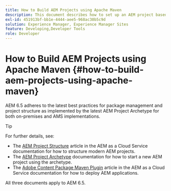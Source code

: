 ```yaml
---
title: How to Build AEM Projects using Apache Maven
description: This document describes how to set up an AEM project based on Apache Maven
exl-id: 451913bf-bb1e-4444-aee5-968ac30b5c9d
solution: Experience Manager, Experience Manager Sites
feature: Developing,Developer Tools
role: Developer
---
```

# How to Build AEM Projects using Apache Maven {#how-to-build-aem-projects-using-apache-maven}

AEM 6.5 adheres to the latest best practices for package management and project structure as implemented by the latest AEM Project Archetype for both on-premises and AMS implementations.

>[!TIP]
>
>For further details, see:
>
>* The [AEM Project Structure](https://experienceleague.adobe.com/docs/experience-manager-cloud-service/implementing/developing/aem-project-content-package-structure.html) article in the AEM as a Cloud Service documentation for how to structure modern AEM projects.
>* The [AEM Project Archetype](https://experienceleague.adobe.com/docs/experience-manager-core-components/using/developing/archetype/overview.html) documentation for how to start a new AEM project using the archetype.
>* The [Adobe Content Package Maven Plugin](https://experienceleague.adobe.com/docs/experience-manager-cloud-service/implementing/developer-tools/maven-plugin.html#developer-tools) article in the AEM as a Cloud Service documentation for how to deploy AEM applications.
>
>All three documents apply to AEM 6.5.
